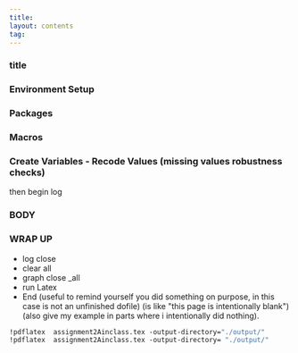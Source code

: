```yaml
---
title:
layout: contents
tag:
---
```



### title
### Environment Setup
### Packages
### Macros
### Create Variables - Recode Values (missing values robustness checks)
then begin log


### BODY

### WRAP UP
- log close
- clear all
- graph close _all
- run Latex
- End (useful to remind yourself you did something on purpose, in this case is not an unfinished dofile) (is like "this page is intentionally blank") (also give my example in parts where i intentionally did nothing).

```stata
!pdflatex  assignment2Ainclass.tex -output-directory="./output/"
!pdflatex  assignment2Ainclass.tex -output-directory= "./output/"
```
